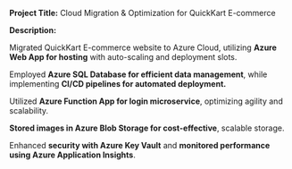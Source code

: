 **Project Title:** Cloud Migration & Optimization for QuickKart E-commerce

**Description:**

Migrated QuickKart E-commerce website to Azure Cloud, utilizing **Azure Web App for hosting** with
auto-scaling and deployment slots.

Employed **Azure SQL Database for efficient data management**, while implementing **CI/CD pipelines for
automated deployment.**

Utilized **Azure Function App for login microservice**, optimizing agility and scalability. 

**Stored images in Azure Blob Storage for cost-effective**, scalable storage.

Enhanced **security with Azure Key Vault** and **monitored performance using Azure Application Insights**.
